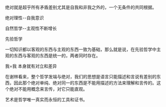绝对就是超乎所有矛盾差别尤其是自我和非我之外的，一个无条件的共同根据。

绝对理性--自我意识

自然哲学--主观性不断增长

先验哲学

一切知识都以客观的东西与主观的东西一致为基础，那么就是说，在先验哲学中主观的东西与客观的东西是统一的，两者同时存在。

我=我 本身就有对立和差异

在谢林看来，整个哲学发端与绝对，我们的思想是语言只能描述和言说有差别的东西，因此那个绝对单纯、绝对同一的东西是不能用描述的方法来理解和言传的。这个绝对不能用概念来言传，对它只能直观。

艺术是哲学唯一真实而永恒的工具和证书。